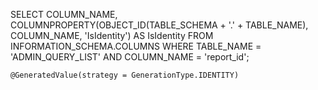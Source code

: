 SELECT 
    COLUMN_NAME, 
    COLUMNPROPERTY(OBJECT_ID(TABLE_SCHEMA + '.' + TABLE_NAME), COLUMN_NAME, 'IsIdentity') AS IsIdentity
FROM 
    INFORMATION_SCHEMA.COLUMNS
WHERE 
    TABLE_NAME = 'ADMIN_QUERY_LIST' AND COLUMN_NAME = 'report_id';


    @GeneratedValue(strategy = GenerationType.IDENTITY)


